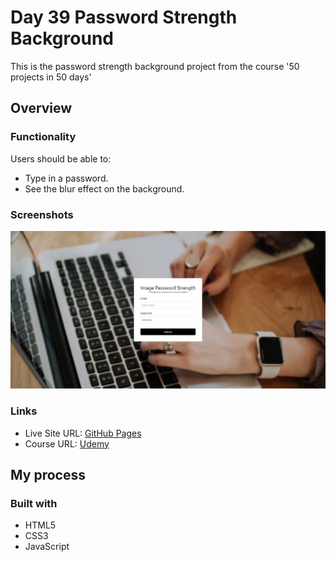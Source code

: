 # Day 39 Password Strength Background

This is the password strength background project from the course '50 projects in 50 days'

## Overview

### Functionality

Users should be able to:

- Type in a password.
- See the blur effect on the background.

### Screenshots

![](/screenshots/screenshot1.png)

### Links

- Live Site URL: [GitHub Pages](https://aref-akminasi.github.io/day39-password-strength-background)
- Course URL: [Udemy](https://www.udemy.com/course/50-projects-50-days/?utm_source=adwords&utm_medium=udemyads&utm_campaign=WebDevelopment_v.PROF_la.EN_cc.ROWMTA-B_ti.8322&utm_content=deal4584&utm_term=_._ag_80869579591_._ad_533999956732_._kw__._de_c_._dm__._pl__._ti_dsa-774930035449_._li_1010752_._pd__._&matchtype=&gclid=EAIaIQobChMI762Pj479_wIVHJeDBx1Z6gqdEAAYASAAEgLTq_D_BwE)

## My process

### Built with

- HTML5
- CSS3
- JavaScript
